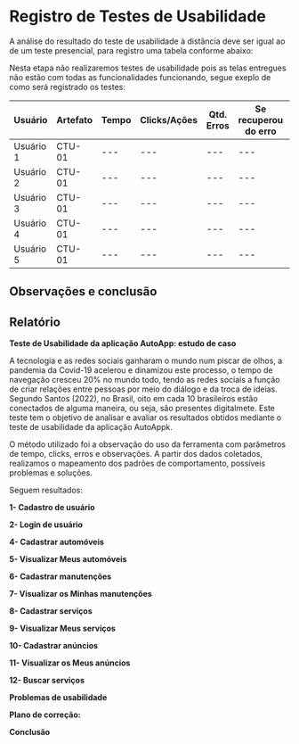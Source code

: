 # Registro de Testes de Usabilidade

A análise do resultado do teste de usabilidade à distância deve ser igual ao de um teste presencial, para registro uma tabela conforme abaixo:

Nesta etapa não realizaremos testes de usabilidade pois as telas entregues não estão com todas as funcionalidades funcionando, segue exeplo de como será registrado os testes:

| **Usuário** 	| **Artefato** 	| **Tempo** | **Clicks/Ações** | **Qtd. Erros** | **Se recuperou do erro** | **Comentários e observações** |
| --- 	| --- 	| --- | ---  | --- | --- | --- |
| Usuário 1	| CTU-01 	| --- | --- | --- | --- | --- |
| Usuário 2 | CTU-01 	| --- | --- | --- | --- | --- |
| Usuário 3	| CTU-01	| --- | --- | --- | --- | --- |
| Usuário 4	| CTU-01 	| --- | --- | --- | --- | --- |
| Usuário 5	| CTU-01  | --- | --- | --- | --- | --- |

<h2>Observações e conclusão</h2>


<h2>Relatório</h2>

**Teste de Usabilidade da aplicação AutoApp: estudo de caso**

A tecnologia e as redes sociais ganharam o mundo num piscar de olhos, a pandemia da Covid-19 acelerou e dinamizou este processo, o tempo de navegação cresceu 20% no mundo todo, tendo as redes sociais a função de criar relações entre pessoas por meio do diálogo e da troca de ideias. Segundo Santos (2022), no Brasil, oito em cada 10 brasileiros estão conectados de alguma maneira, ou seja, são presentes digitalmete. Este teste tem o objetivo de analisar e avaliar os resultados obtidos mediante o teste de usabilidade da aplicação AutoAppk.

O método utilizado foi a observação do uso da ferramenta com parâmetros de tempo, clicks, erros e observações. A partir dos dados coletados, realizamos o mapeamento dos padrões de comportamento, possíveis problemas e soluções.

Seguem resultados:

**1-	Cadastro de usuário**


**2-	Login de usuário**


**4-	Cadastrar automóveis**

**5-	Visualizar Meus automóveis**

**6-	Cadastrar manutenções**

**7-	Visualizar os Minhas manutenções**

**8-	Cadastrar serviços**

**9-	Visualizar Meus serviços**

**10-	Cadastrar anúncios**

**11-	Visualizar os Meus anúncios**

**12-	Buscar serviços**


**Problemas de usabilidade** 


**Plano de correção:**


**Conclusão**

